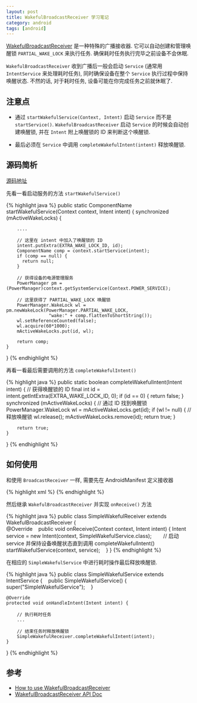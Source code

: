 ```yaml
---
layout: post
title: WakefulBroadcastReceiver 学习笔记
category: android
tags: [android]
---
```


[WakefulBroadcastReceiver](https://developer.android.com/reference/android/support/v4/content/WakefulBroadcastReceiver.html) 是一种特殊的广播接收器. 它可以自动创建和管理唤醒锁 `PARTIAL_WAKE_LOCK` 来执行任务. 确保耗时任务执行完毕之前设备不会休眠.

`WakefulBroadcastReceiver` 收到广播后一般会启动 `Service` (通常用 `IntentService` 来处理耗时任务), 同时确保设备在整个 `Service` 执行过程中保持唤醒状态. 不然的话, 对于耗时任务, 设备可能在你完成任务之前就休眠了.

## 注意点

* 通过 `startWakefulService(Context, Intent)` 启动 `Service` 而不是 `startService()`. `WakefulBroadcastReceiver` 启动 `Service` 的时候会自动创建唤醒锁, 并在 `Intent` 附上唤醒锁的 ID 来判断这个唤醒锁.

* 最后必须在 `Service` 中调用 `completeWakefulIntent(intent)` 释放唤醒锁.

## 源码简析

[源码地址](http://grepcode.com/file/repository.grepcode.com/java/ext/com.google.android/android/4.3_r1/android/support/v4/content/WakefulBroadcastReceiver.java#WakefulBroadcastReceiver.0EXTRA_WAKE_LOCK_ID)

先看一看启动服务的方法 `startWakefulService()`

{% highlight java %}
public static ComponentName startWakefulService(Context context, Intent intent) {
    synchronized (mActiveWakeLocks) {
        
        ....
        
        // 这里在 intent 中加入了唤醒锁的 ID
        intent.putExtra(EXTRA_WAKE_LOCK_ID, id);
        ComponentName comp = context.startService(intent);
        if (comp == null) {
          return null;
        }
        
        // 获得设备的电源管理服务
        PowerManager pm = (PowerManager)context.getSystemService(Context.POWER_SERVICE);
        
        // 这里获得了 PARTIAL_WAKE_LOCK 唤醒锁
        PowerManager.WakeLock wl = pm.newWakeLock(PowerManager.PARTIAL_WAKE_LOCK,
                    "wake:" + comp.flattenToShortString());
        wl.setReferenceCounted(false);
        wl.acquire(60*1000);
        mActiveWakeLocks.put(id, wl);

        return comp;
    }
}
{% endhighlight %}

再看一看最后需要调用的方法 `completeWakefulIntent()`

{% highlight java %}
public static boolean completeWakefulIntent(Intent intent) {
    // 获得唤醒锁的 ID
    final int id = intent.getIntExtra(EXTRA_WAKE_LOCK_ID, 0);
    if (id == 0) {
        return false;
    }
    synchronized (mActiveWakeLocks) {
        // 通过 ID 找到唤醒锁
        PowerManager.WakeLock wl = mActiveWakeLocks.get(id);
        if (wl != null) {
            // 释放唤醒锁
            wl.release();
            mActiveWakeLocks.remove(id);
            return true;
        }
            
        return true;
    }
}
{% endhighlight %}

## 如何使用

和使用 `BroadcastReceiver` 一样, 需要先在 AndroidManifest 定义接收器

{% highlight xml %}
<receiver android:name=".SimpleWakefulReceiver"></receiver>
{% endhighlight %}

然后继承 `WakefulBroadcastReceiver` 并实现 `onReceive()` 方法

{% highlight java %}
public class SimpleWakefulReceiver extends WakefulBroadcastReceiver {            
    @Override    
    public void onReceive(Context context, Intent intent) {
        Intent service = new Intent(context, SimpleWakefulService.class);        
        // 启动 service 并保持设备唤醒状态直到调用 completeWakefulIntent()
        startWakefulService(context, service);    
    }
}
{% endhighlight %}

在相应的 `SimpleWakefulService` 中进行耗时操作最后释放唤醒锁.

{% highlight java %}
public class SimpleWakefulService extends IntentService {    
    public SimpleWakefulService() {        
        super("SimpleWakefulService");    
    } 

    @Override    
    protected void onHandleIntent(Intent intent) {        
    
        // 执行耗时任务
        ... 
    
        // 结束任务时释放唤醒锁
        SimpleWakefulReceiver.completeWakefulIntent(intent);    
    }
}
{% endhighlight %}

## 参考

* [How to use WakefulBroadcastReceiver](https://plus.google.com/+AndroidDevelopers/posts/i6MzCp1NyzF)
* [WakefulBroadcastReceiver API Doc](https://developer.android.com/reference/android/support/v4/content/WakefulBroadcastReceiver.html)